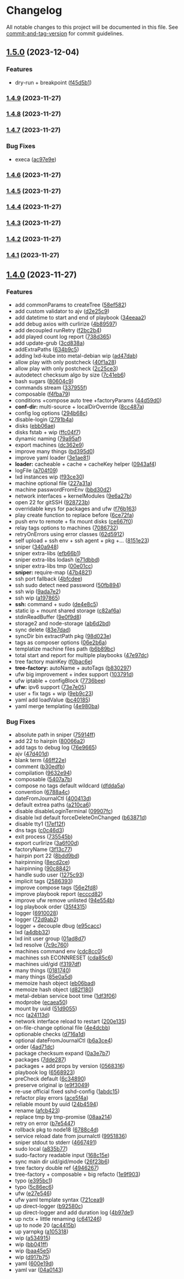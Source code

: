 # Changelog

All notable changes to this project will be documented in this file. See [commit-and-tag-version](https://github.com/absolute-version/commit-and-tag-version) for commit guidelines.

## [1.5.0](https://codeberg.org/devthefuture/foundernetes/compare/v1.4.9...v1.5.0) (2023-12-04)


### Features

* dry-run + breakpoint ([f45d5b1](https://codeberg.org/devthefuture/foundernetes/commit/f45d5b19caac1af53c8aa2a23ef70d808d49b4a9))

### [1.4.9](https://codeberg.org/devthefuture/foundernetes/compare/v1.4.8...v1.4.9) (2023-11-27)

### [1.4.8](https://codeberg.org/devthefuture/foundernetes/compare/v1.4.7...v1.4.8) (2023-11-27)

### [1.4.7](https://codeberg.org/devthefuture/foundernetes/compare/v1.4.6...v1.4.7) (2023-11-27)


### Bug Fixes

* execa ([ac97e9e](https://codeberg.org/devthefuture/foundernetes/commit/ac97e9e2edc49ba4ad9f31d4c4e798e9bbb36f78))

### [1.4.6](https://codeberg.org/devthefuture/foundernetes/compare/v1.4.5...v1.4.6) (2023-11-27)

### [1.4.5](https://codeberg.org/devthefuture/foundernetes/compare/v1.4.3...v1.4.5) (2023-11-27)

### [1.4.4](https://codeberg.org/devthefuture/foundernetes/compare/v1.4.3...v1.4.4) (2023-11-27)

### [1.4.3](https://codeberg.org/devthefuture/foundernetes/compare/v1.4.2...v1.4.3) (2023-11-27)

### [1.4.2](https://codeberg.org/devthefuture/foundernetes/compare/v1.4.1...v1.4.2) (2023-11-27)

### [1.4.1](https://codeberg.org/devthefuture/foundernetes/compare/v1.4.0...v1.4.1) (2023-11-27)

## [1.4.0](https://codeberg.org/devthefuture/foundernetes/compare/v1.3.1...v1.4.0) (2023-11-27)


### Features

* add commonParams to createTree ([58ef582](https://codeberg.org/devthefuture/foundernetes/commit/58ef582d8b058144dc69de4bd4b7bf5778480cc3))
* add custom validator to ajv ([d2e25c9](https://codeberg.org/devthefuture/foundernetes/commit/d2e25c96dc6da4c54b2b413cc279fa53f7672bbe))
* add datetime to start and end of playbook ([34eeaa2](https://codeberg.org/devthefuture/foundernetes/commit/34eeaa27511c7fc6b3a0fde7982cde90633d7964))
* add debug axios with curlirize ([4b89597](https://codeberg.org/devthefuture/foundernetes/commit/4b895979a682ce4ceadce842a6bc1a8665d98c9a))
* add decoupled runRetry ([f2bc2b4](https://codeberg.org/devthefuture/foundernetes/commit/f2bc2b42241cb43209b2d6edaf3e8ca8941f6029))
* add played count log report ([738d365](https://codeberg.org/devthefuture/foundernetes/commit/738d3652f842ee372352d0b327cb32da762caed7))
* add update-grub ([3cd838a](https://codeberg.org/devthefuture/foundernetes/commit/3cd838a569bd851bfc83dfba80329c033c4c299f))
* addExtraPaths ([634b9c5](https://codeberg.org/devthefuture/foundernetes/commit/634b9c5b2ce4af2ea0f0a5a34dcebc28ca51a250))
* adding lxd-kube into metal-debian wip ([ad47dab](https://codeberg.org/devthefuture/foundernetes/commit/ad47dab5c075cb8540c36bbca0bdf585272eab91))
* allow play with only postcheck ([40f1a28](https://codeberg.org/devthefuture/foundernetes/commit/40f1a28dc113565a003d6bd56466a8d60231a322))
* allow play with only postcheck ([2c25ce3](https://codeberg.org/devthefuture/foundernetes/commit/2c25ce398c40c30925824a6bde9c49967fd35d37))
* autodetect checksum algo by size ([7c41eb6](https://codeberg.org/devthefuture/foundernetes/commit/7c41eb6497a3c2a76dd6b13b2277de863671630a))
* bash sugars ([80604c9](https://codeberg.org/devthefuture/foundernetes/commit/80604c96e6cced118657dce77590289601edf1b4))
* commands stream ([337955f](https://codeberg.org/devthefuture/foundernetes/commit/337955f931a75eac0326903e4cb22230cca52b7f))
* composable ([f4fba79](https://codeberg.org/devthefuture/foundernetes/commit/f4fba79cdc813b6bed269227c72c89b86bd43cc4))
* conditions +compose auto tree +factoryParams ([44d59d0](https://codeberg.org/devthefuture/foundernetes/commit/44d59d0ba9af6a929ee0990fc8f9e634b25839ac))
* **conf-dir:** multi-source + localDirOverride ([8cc487a](https://codeberg.org/devthefuture/foundernetes/commit/8cc487a8a9928fa5103d87516b5fa4937c890369))
* config log options ([294b68c](https://codeberg.org/devthefuture/foundernetes/commit/294b68cb4a132f3db03811b23535073c5c6ddbcc))
* disable-login ([2791b4a](https://codeberg.org/devthefuture/foundernetes/commit/2791b4a76b980a67b2bc99a5f71acd02885cc4e8))
* disks ([ebb06ae](https://codeberg.org/devthefuture/foundernetes/commit/ebb06aed24ed5d8f72b11da7673e2d4c40f4f189))
* disks fstab + wip ([ffc04f7](https://codeberg.org/devthefuture/foundernetes/commit/ffc04f7797089e0b5237614655ddd470ec368f7f))
* dynamic naming ([79a95af](https://codeberg.org/devthefuture/foundernetes/commit/79a95af0258bb68d1d0c65aba2ef74c146fb29ff))
* export machines ([dc362e9](https://codeberg.org/devthefuture/foundernetes/commit/dc362e96ddaf1d4ace4ca1e36a8d3632be2b537a))
* improve many things ([bd395d0](https://codeberg.org/devthefuture/foundernetes/commit/bd395d08ccb98d5f7600303687878cd0bdd8b57d))
* improve yaml loader ([3e1ae81](https://codeberg.org/devthefuture/foundernetes/commit/3e1ae8131fed39397ea70c9a7869b4e75da4dae8))
* **loader:** cacheable + cache + cacheKey helper ([0943af4](https://codeberg.org/devthefuture/foundernetes/commit/0943af4bebb862b6b296a66b872903abdb327e50))
* logFile ([a704f09](https://codeberg.org/devthefuture/foundernetes/commit/a704f09358cbd5d37d7eb0635703aa7b0103686a))
* lxd instances wip ([f93ce30](https://codeberg.org/devthefuture/foundernetes/commit/f93ce3063aa9b18d7cb3410b0da7ad4f748a0559))
* machine optional file ([227a31a](https://codeberg.org/devthefuture/foundernetes/commit/227a31aa6d5fcd3e1ce50ca519d05255bc6b869a))
* machine passwordFromEnv ([bbd30d2](https://codeberg.org/devthefuture/foundernetes/commit/bbd30d24844dbc002c5e4900e54611e34f999d7a))
* network interfaces + kernelModules ([9e6a27b](https://codeberg.org/devthefuture/foundernetes/commit/9e6a27b2378e0f2424c6b639c334f738dcbd788a))
* open 22 for gitSSH ([928723b](https://codeberg.org/devthefuture/foundernetes/commit/928723b9ef3cb1ae3674d68c38b16616a2d0f5a1))
* overridable keys for packages and ufw ([f76b163](https://codeberg.org/devthefuture/foundernetes/commit/f76b163f13b0d2e64b068f513fe1c741c1850e3d))
* play create function to replace before ([6ce72fa](https://codeberg.org/devthefuture/foundernetes/commit/6ce72fa55c4d432fe60046faf89f22719c236330))
* push env to remote + fix mount disks ([ce667f0](https://codeberg.org/devthefuture/foundernetes/commit/ce667f0c37c22c47193620ea8c96eff2608663d9))
* relay tags options to machines ([7086732](https://codeberg.org/devthefuture/foundernetes/commit/7086732fb17aa11e16acbff630ee2039335e3b64))
* retryOnErrors using error classes ([62d5912](https://codeberg.org/devthefuture/foundernetes/commit/62d59123dd9b8b737bd7c9c6899839c00f3e8033))
* self upload + ssh env + ssh agent + pkg +... ([8151e23](https://codeberg.org/devthefuture/foundernetes/commit/8151e238e81527eb196aaf01639e8086bf4c3735))
* sniper ([340a948](https://codeberg.org/devthefuture/foundernetes/commit/340a948db5bfdbfd81d06e51ae2b36c3779c808f))
* sniper extra-libs ([efb66b1](https://codeberg.org/devthefuture/foundernetes/commit/efb66b1cfe0efe6e9c0d2a227711423c75ed6f71))
* sniper extra-libs lodash ([e71dbbd](https://codeberg.org/devthefuture/foundernetes/commit/e71dbbdf713d1162fcfb8e430ae759673c430f13))
* sniper extra-libs tmp ([00e01cc](https://codeberg.org/devthefuture/foundernetes/commit/00e01cccac48ceaf2096759c1bc0ebe592beca79))
* **sniper:** require-map ([47b4821](https://codeberg.org/devthefuture/foundernetes/commit/47b4821c0e58e97d8ea529cafd04a71779787394))
* ssh port fallback ([4bfcdee](https://codeberg.org/devthefuture/foundernetes/commit/4bfcdee310de00b5387536e32c06bbd918f77c32))
* ssh sudo detect need password ([50fb894](https://codeberg.org/devthefuture/foundernetes/commit/50fb894982a6ffa32618bdd3519a03901b9026c4))
* ssh wip ([9ada7e2](https://codeberg.org/devthefuture/foundernetes/commit/9ada7e29c706b4da353814698203c512d7ffaa46))
* ssh wip ([a197865](https://codeberg.org/devthefuture/foundernetes/commit/a19786569bbadacbd0bd594b095ece587d14b637))
* **ssh:** command + sudo ([de4e8c5](https://codeberg.org/devthefuture/foundernetes/commit/de4e8c573453b84eef9a9cf852b6eda14fc9d547))
* static ip + mount shared storage ([c82af6a](https://codeberg.org/devthefuture/foundernetes/commit/c82af6a54e02bd13239bc94065f244045f09f228))
* stdinReadBuffer ([9e0f9d8](https://codeberg.org/devthefuture/foundernetes/commit/9e0f9d836df47ffd1f9039162e1a58d8e4a94a45))
* storage2 and node-storage ([ab6d2bd](https://codeberg.org/devthefuture/foundernetes/commit/ab6d2bdd85acc02db2145cddd8bc65eeece253d0))
* sync delete ([83e7dad](https://codeberg.org/devthefuture/foundernetes/commit/83e7dad1975ff96ee66acc7bea6ebc11cdd2bfd2))
* syncDir bin extractPath pkg ([98d023e](https://codeberg.org/devthefuture/foundernetes/commit/98d023e1000a792f4990fd71ec2987ad3f8ea1e1))
* tags as composer options ([06e2b6a](https://codeberg.org/devthefuture/foundernetes/commit/06e2b6afba6e3e77135501642525400954bf9504))
* templatize machine files path ([b6b89bc](https://codeberg.org/devthefuture/foundernetes/commit/b6b89bc1048d0ece7cf178217a6c422734eb6cad))
* total start and report for multiple playbooks ([47e97dc](https://codeberg.org/devthefuture/foundernetes/commit/47e97dc04988ca552232d7e7d265e20fa25dc683))
* tree factory mainKey ([f0bac6e](https://codeberg.org/devthefuture/foundernetes/commit/f0bac6ef9d321c71fbc852cf393cdc354ada91da))
* **tree-factory:** autoName + autoTags ([b830297](https://codeberg.org/devthefuture/foundernetes/commit/b83029748034af8d6a3a1a0f2ca78557851b789c))
* ufw big improvement + index support ([103791d](https://codeberg.org/devthefuture/foundernetes/commit/103791d9edc6185541730bf472ea47c10b47696a))
* ufw iptable + configBlock ([7736bee](https://codeberg.org/devthefuture/foundernetes/commit/7736bee1e0004cb9db3df41978e5882b9b864106))
* **ufw:** ipv6 support ([73e7e05](https://codeberg.org/devthefuture/foundernetes/commit/73e7e05b71dd9804242c34d09c208b63a28a020e))
* user + fix tags + wip ([9eb9c23](https://codeberg.org/devthefuture/foundernetes/commit/9eb9c234968c2aaedb806bd22d86da4557e0fd7c))
* yaml add loadValue ([bc40185](https://codeberg.org/devthefuture/foundernetes/commit/bc4018591dd380eabf8568b5b773738f1ffe763c))
* yaml merge templating ([4e980ba](https://codeberg.org/devthefuture/foundernetes/commit/4e980ba4f93da92866af985755e13794fe735252))


### Bug Fixes

* absolute path in sniper ([75914ff](https://codeberg.org/devthefuture/foundernetes/commit/75914ffde1b6b0fc40bc7d3d09ef64b4ba871908))
* add 22 to hairpin ([80066a2](https://codeberg.org/devthefuture/foundernetes/commit/80066a227767f5f107ca959685418c2f8938c404))
* add tags to debug log ([76e9665](https://codeberg.org/devthefuture/foundernetes/commit/76e9665906ba7e24f880a88ec4068d172eeccdaa))
* ajv ([47d401d](https://codeberg.org/devthefuture/foundernetes/commit/47d401dedbb920ed262c3336f9f7626180605831))
* blank term ([46ff22e](https://codeberg.org/devthefuture/foundernetes/commit/46ff22ef892b2c96c653a3622004cddf8038fe43))
* comment ([b30edfb](https://codeberg.org/devthefuture/foundernetes/commit/b30edfba5bb7130046eecb504d66ed22dea6afb9))
* compilation ([9632e94](https://codeberg.org/devthefuture/foundernetes/commit/9632e9453e16e4711d93b1b719abc9bdd019ff6c))
* composable ([5407a7b](https://codeberg.org/devthefuture/foundernetes/commit/5407a7b867978ceb824420aca4e293c79ea84eed))
* compose no tags default wildcard ([dfdda5a](https://codeberg.org/devthefuture/foundernetes/commit/dfdda5a656168967958d4a9210ecfc740ae33e17))
* convention ([6788a4c](https://codeberg.org/devthefuture/foundernetes/commit/6788a4cfcd26c9e310b7eb0f0be2070b08bebf10))
* dateFromJournalCtl ([400413d](https://codeberg.org/devthefuture/foundernetes/commit/400413d4797b1b2549cc4ce4f281ec31d1fa234d))
* default extrea paths ([a210ca6](https://codeberg.org/devthefuture/foundernetes/commit/a210ca6b785a1693f5209039e8ac05e3b274ff95))
* disable disableLoginTerminal ([09907fc](https://codeberg.org/devthefuture/foundernetes/commit/09907fc4f0ba9de99c18e3bfaf66406d49501af5))
* disable lxd default forceDeleteOnChanged ([b63871d](https://codeberg.org/devthefuture/foundernetes/commit/b63871d1a544315d8093862641243d0f8dbf5c4e))
* disable tty1 ([17ef12f](https://codeberg.org/devthefuture/foundernetes/commit/17ef12f8691c63cabce13aad09629def6adffb06))
* dns tags ([c0c46d3](https://codeberg.org/devthefuture/foundernetes/commit/c0c46d322a2822d6cd8896afb50a554eee1d4cde))
* exit process ([735545b](https://codeberg.org/devthefuture/foundernetes/commit/735545bb8f80c4c71f79dc5c957be39325406a71))
* export curlirize ([3a6f00d](https://codeberg.org/devthefuture/foundernetes/commit/3a6f00d64d7c1ce2d668a9fec9645b7d7ef89029))
* factoryName ([3f13c77](https://codeberg.org/devthefuture/foundernetes/commit/3f13c77b5fd0910bebe7ffad6f37939a48dcb496))
* hairpin port 22 ([8bdd9bd](https://codeberg.org/devthefuture/foundernetes/commit/8bdd9bd7c776edf56300aeb2dd2936b85c40092e))
* hairpinning ([8ecd2ce](https://codeberg.org/devthefuture/foundernetes/commit/8ecd2ce4d7638226f71ed540ea038d88dcf18fe3))
* hairpinning ([90c8842](https://codeberg.org/devthefuture/foundernetes/commit/90c88421c06322ca362d57f85292f6c483ba3f5e))
* handle sudo user ([1275c93](https://codeberg.org/devthefuture/foundernetes/commit/1275c93df58761e2b7a9150e99a174baf0258c80))
* implicit tags ([2586393](https://codeberg.org/devthefuture/foundernetes/commit/2586393f850cf366b7dca597f34c8c1d65cc534d))
* improve compose tags ([56e2fd8](https://codeberg.org/devthefuture/foundernetes/commit/56e2fd814e84f31ec08a2968957f047041b7c375))
* improve playbook report ([ecccd82](https://codeberg.org/devthefuture/foundernetes/commit/ecccd82e2c8d8a0b0cd035c466505590dc346aef))
* improve ufw remove unlisted ([94e554b](https://codeberg.org/devthefuture/foundernetes/commit/94e554b6b874eed2e1175693285dd2c335204ee9))
* log playbook order ([35f4315](https://codeberg.org/devthefuture/foundernetes/commit/35f4315e35053dc89c2ed8e2b673753b6c5aa640))
* logger ([6910028](https://codeberg.org/devthefuture/foundernetes/commit/6910028d342d48491c837a88ea1d43c6bae21612))
* logger ([72d9ab2](https://codeberg.org/devthefuture/foundernetes/commit/72d9ab211df4d29ab382365793845d423cbde02b))
* logger + decouple dbug ([e95cacc](https://codeberg.org/devthefuture/foundernetes/commit/e95cacc3670d0b1e4a43bae3f540c0d301871f34))
* lxd ([a4dbb32](https://codeberg.org/devthefuture/foundernetes/commit/a4dbb324189869d6884c6e2ddc8571a47f3459f5))
* lxd init user group ([01ad8d7](https://codeberg.org/devthefuture/foundernetes/commit/01ad8d7082ce84eb869de9a7fcc872dfea1cc27b))
* lxd resolve ([7c9c760](https://codeberg.org/devthefuture/foundernetes/commit/7c9c760f789700833a9ad37e05428ac19a8de0b0))
* machines command env ([cdc8cc0](https://codeberg.org/devthefuture/foundernetes/commit/cdc8cc040e1e70f3f636a2502363303867679eba))
* machines ssh ECONNRESET ([cda85c6](https://codeberg.org/devthefuture/foundernetes/commit/cda85c6609f9ee0ef8f10ab6370e5c5c82fe539a))
* machines uid/gid ([f3197df](https://codeberg.org/devthefuture/foundernetes/commit/f3197dfab134cbe0ca2334569706d9ec2ecf69ba))
* many things ([0181740](https://codeberg.org/devthefuture/foundernetes/commit/01817405a7540746e82da6a94cdbb6e316e7e233))
* many things ([85e0a5d](https://codeberg.org/devthefuture/foundernetes/commit/85e0a5d3841fb5cea99df580d68f1b2aa31bb018))
* memoize hash object ([eb06bad](https://codeberg.org/devthefuture/foundernetes/commit/eb06bad444fe7390ed9a843c2b04d085cc3a227d))
* memoize hash object ([d82f180](https://codeberg.org/devthefuture/foundernetes/commit/d82f1800ce1c48ce63bc920dcf2ab7f755342e05))
* metal-debian service boot time ([1df3f06](https://codeberg.org/devthefuture/foundernetes/commit/1df3f06dbc4e8d4e3b78ab78cb300a2e2d7801bf))
* modprobe ([ecaea50](https://codeberg.org/devthefuture/foundernetes/commit/ecaea502c2ca07277cc304b48178ff13a21d3666))
* mount by uuid ([51d9055](https://codeberg.org/devthefuture/foundernetes/commit/51d9055f41c1a46c522d1d17fc7217ab0eb36608))
* ncc ([a24113d](https://codeberg.org/devthefuture/foundernetes/commit/a24113da13d545fc525100e952d7ee9e6ae6d067))
* network interface reload to restart ([200e135](https://codeberg.org/devthefuture/foundernetes/commit/200e135c3d3141138b3d4fb9890dd4c736f56872))
* on-file-change optional file ([4e4dcbb](https://codeberg.org/devthefuture/foundernetes/commit/4e4dcbba0dce7723c96408022491ba3260006eab))
* optionable checks ([d716a1d](https://codeberg.org/devthefuture/foundernetes/commit/d716a1d75b9f9b844f6e7d1c1102abf539e3307c))
* optional dateFromJournalCtl ([b6a3ce4](https://codeberg.org/devthefuture/foundernetes/commit/b6a3ce445aedf00c5fe37295e34ac2e3ae47f993))
* order ([4ad71dc](https://codeberg.org/devthefuture/foundernetes/commit/4ad71dce143b34397e748469bd728276d03e6c21))
* package checksum expand ([0a3e7b7](https://codeberg.org/devthefuture/foundernetes/commit/0a3e7b7a0207b51d8c189e1d5bce0ca3e9a397fc))
* packages ([7dde287](https://codeberg.org/devthefuture/foundernetes/commit/7dde287c51fb874697124c8765b2c9c30131d84e))
* packages + add props by version ([0568316](https://codeberg.org/devthefuture/foundernetes/commit/056831626a831800c57f41ebefcd268ad3d1298d))
* playbook log ([6568923](https://codeberg.org/devthefuture/foundernetes/commit/65689236dcf30e78b2df821d17ed3ada95d10834))
* preCheck default ([6c34890](https://codeberg.org/devthefuture/foundernetes/commit/6c348904bef51da3ee76b23c45e2400a969db236))
* preserve original ip ([e9f3049](https://codeberg.org/devthefuture/foundernetes/commit/e9f3049602541af2454dc77d6d878bae5b873d2d))
* re-use official fixed sshd-config ([1abdc15](https://codeberg.org/devthefuture/foundernetes/commit/1abdc155395013522c672ac29fb4c516eabcce51))
* refactor play errors ([ace5f4a](https://codeberg.org/devthefuture/foundernetes/commit/ace5f4abc71daefe0b6e85b6f3a0089c38c363dc))
* reliable mount by uuid ([24b4594](https://codeberg.org/devthefuture/foundernetes/commit/24b4594b46c99040a4c8859dba2494012a87da52))
* rename ([afcb423](https://codeberg.org/devthefuture/foundernetes/commit/afcb42346b0fe0b97db4971a8cfc0ee63065a953))
* replace tmp by tmp-promise ([08aa214](https://codeberg.org/devthefuture/foundernetes/commit/08aa2142f4abe8d9d1d6865636d4eafc0c53931e))
* retry on error ([b7e5447](https://codeberg.org/devthefuture/foundernetes/commit/b7e54471e67b13d72d003816bf295a07872b8419))
* rollback pkg to node18 ([6788c4d](https://codeberg.org/devthefuture/foundernetes/commit/6788c4dbaba0e0a3f04066f2216d06bb45b5637c))
* service reload date from journalctl ([9951836](https://codeberg.org/devthefuture/foundernetes/commit/9951836adde080175f364d023d9470a03b0e7e95))
* sniper stdout to stderr ([4667491](https://codeberg.org/devthefuture/foundernetes/commit/4667491aa673b483a3a9e342d46a9336c1b21c1f))
* sudo local ([a835b77](https://codeberg.org/devthefuture/foundernetes/commit/a835b77431dd1228bfd010d09d2589f34c43c44a))
* sudo-factory readable input ([168c15e](https://codeberg.org/devthefuture/foundernetes/commit/168c15e04ff85d6fb94482d9fc02932be84597c4))
* sync main dir uid/gid/mode ([26f23b6](https://codeberg.org/devthefuture/foundernetes/commit/26f23b68c55155689dc173a1e632745c495d0588))
* tree factory double ref ([4946267](https://codeberg.org/devthefuture/foundernetes/commit/494626739f7035b64559fe42a55664bf3a42223d))
* tree-factory + composable + big refacto ([1e9f903](https://codeberg.org/devthefuture/foundernetes/commit/1e9f903b8430a5090d232fa83e1030f6a5d74d66))
* typo ([e395bc1](https://codeberg.org/devthefuture/foundernetes/commit/e395bc1e811fa5836a333b0fe94d04ed335bb42c))
* typo ([5c86ec6](https://codeberg.org/devthefuture/foundernetes/commit/5c86ec655268ff8947c9f23e630896fbdf1f165a))
* ufw ([e27e546](https://codeberg.org/devthefuture/foundernetes/commit/e27e5461c1bca98c865dfbb09e597a62aa3088c3))
* ufw yaml template syntax ([721cea9](https://codeberg.org/devthefuture/foundernetes/commit/721cea9152c0d8721d6c789e1a1a4ad356641f8d))
* up direct-logger ([b92580c](https://codeberg.org/devthefuture/foundernetes/commit/b92580c0835b549dcd6ac4ae16d411a601895321))
* up direct-logger and add duration log ([4b97de1](https://codeberg.org/devthefuture/foundernetes/commit/4b97de1f4558b2d3964801892e1e9f69b64053d3))
* up nctx + little renaming ([c641246](https://codeberg.org/devthefuture/foundernetes/commit/c641246f0b69690dda7279bd7e6d74464e316ac6))
* up to node 20 ([ac4415b](https://codeberg.org/devthefuture/foundernetes/commit/ac4415b7bdecd7cbd85d4a77062fa8a7b83c6131))
* up yarnpkg ([a105318](https://codeberg.org/devthefuture/foundernetes/commit/a105318c857e4baeab591a649eca475daa35d9b5))
* wip ([a534915](https://codeberg.org/devthefuture/foundernetes/commit/a53491511b3474f300b15b11279bf7f0d37acff4))
* wip ([bb041ff](https://codeberg.org/devthefuture/foundernetes/commit/bb041ff2de23ae17300018bace997e0784395d8c))
* wip ([baa45e5](https://codeberg.org/devthefuture/foundernetes/commit/baa45e5b4027a3505a7df04d48d5d272bd30be3c))
* wip ([d917b75](https://codeberg.org/devthefuture/foundernetes/commit/d917b75fa976ad359619b8508f521321dee555bb))
* yaml ([600e19d](https://codeberg.org/devthefuture/foundernetes/commit/600e19d1bfbf80a6671800be43c37380c55350a7))
* yaml var ([04a0143](https://codeberg.org/devthefuture/foundernetes/commit/04a014324ad3cddb07d07bc2cde7b958cbf9c0f0))
